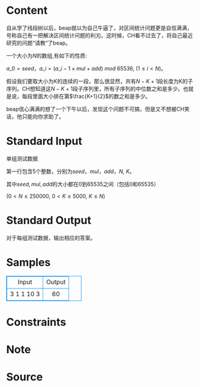 
# Content

自从学了线段树以后，beap就以为自己牛逼了，对区间统计问题更是自信满满，号称自己有一把解决区间统计问题的利刃。这时候，CH看不过去了，将自己最近研究的问题“请教”了beap。

一个大小为$N$的数组,有如下的性质:

$a\_0=seed$，$a\_i=(a\_{i-1}\times mul+add)\ mod\ 65536$, ($1 \leq i < N$)。

假设我们要取大小为$K$的连续的一段，那么很显然，共有$N-K+1$段长度为K的子序列。CH想知道这$N-K+1$段子序列里，所有子序列的中位数之和是多少。也就是说，每段里面大小排在第$\frac{K+1}{2}$的数之和是多少。

beap信心满满的想了一个下午以后，发现这个问题不可搞，但是又不想被CH笑话，他只能向你求助了。

# Standard Input

单组测试数据

第一行包含$5$个整数，分别为$seed$，$mul$，$add$，$N$, $K$。

其中$seed,mul,add$的大小都在$0$到$65535$之间（包括$0$和$65535$）

($0 < N \leq 250000$, $0< K \leq 5000$, $K \leq N$)

# Standard Output

对于每组测试数据，输出相应的答案。

# Samples

<style>
        table,table tr th, table tr td { border:1px solid #0094ff; }
        table { width: 200px; min-height: 25px; line-height: 25px; text-align: center; border-collapse: collapse;}   
    </style>
<table>
	<tr>
		<td>Input</td>
		<td>Output</td>
	</tr>
<tr><td>3 1 1 10 3</td><td>60</td></tr></table>


# Constraints



# Note



# Source


